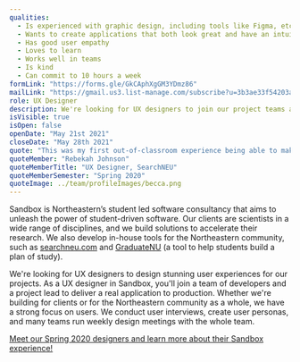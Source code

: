 ```yaml
---
qualities:
  - Is experienced with graphic design, including tools like Figma, etc.
  - Wants to create applications that both look great and have an intuitive user experience
  - Has good user empathy
  - Loves to learn
  - Works well in teams
  - Is kind
  - Can commit to 10 hours a week
formLink: "https://forms.gle/GkCAphXgGM3YDmz86"
mailLink: "https://gmail.us3.list-manage.com/subscribe?u=3b3ae33f54203ab7a839ae529&id=c2570dd048"
role: UX Designer
description: We're looking for UX designers to join our project teams and make direct contributions towards building projects for researchers, professors, and the Northeastern student body. They work hand in hand with their teams to design stunning user experiences and deliver real applications to production.
isVisible: true
isOpen: false
openDate: "May 21st 2021"
closeDate: "May 28th 2021"
quote: "This was my first out-of-classroom experience being able to make some real stuff beyond the theoretical. And when I say real stuff, I mean getting to see it go from initial ideas to creating the wireframes and prototypes, to the final spec and to production and in use. I think that’s really rewarding and it pushes me to put my best foot forward."
quoteMember: "Rebekah Johnson"
quoteMemberTitle: "UX Designer, SearchNEU"
quoteMemberSemester: "Spring 2020"
quoteImage: ../team/profileImages/becca.png
---
```


Sandbox is Northeastern’s student led software consultancy that aims to unleash the power of student-driven software. Our clients are scientists in a wide range of disciplines, and we build solutions to accelerate their research. We also develop in-house tools for the Northeastern community, such as [searchneu.com](https://searchneu.com) and [GraduateNU](https://graduatenu.com) (a tool to help students build a plan of study).

We're looking for UX designers to design stunning user experiences for our projects. As a UX designer in Sandbox, you'll join a team of developers and a project lead to deliver a real application to production. Whether we're building for clients or for the Northeastern community as a whole, we have a strong focus on users. We conduct user interviews, create user personas, and many teams run weekly design meetings with the whole team.

[Meet our Spring 2020 designers and learn more about their Sandbox experience!](https://medium.com/sandboxnu/sandbox-designers-in-their-own-words-127667f6ca6c)
